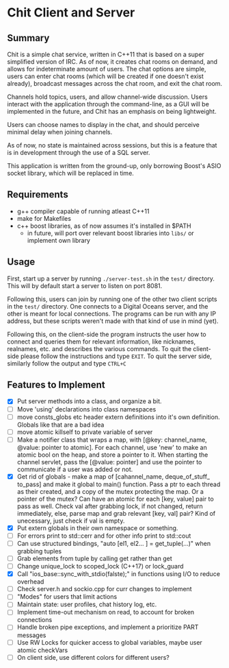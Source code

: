 # Chit Client and Server

## Summary

Chit is a simple chat service, written in C++11 that is based on a super simplified version of IRC.
As of now, it creates chat rooms on demand, and allows for indeterminate amount of users. The chat
options are simple, users can enter chat rooms (which will be created if one doesn't exist already),
broadcast messages across the chat room, and exit the chat room.

Channels hold topics, users, and allow channel-wide discussion. Users interact with the application
through the command-line, as a GUI will be implemented in the future, and Chit has an emphasis on
being lightweight. 

Users can choose names to display in the chat, and should perceive minimal delay when joining
channels.

As of now, no state is maintained across sessions, but this is a feature that is in development
through the use of a SQL server.

This application is written from the ground-up, only borrowing Boost's ASIO socket library, which
will be replaced in time.

## Requirements

- g++ compiler capable of running atleast C++11
- make for Makefiles
- c++ boost libraries, as of now assumes it's installed in $PATH
	- in future, will port over relevant boost libraries into `libs/` or implement own library

## Usage

First, start up a server by running `./server-test.sh` in the `test/` directory. This will by
default start a server to listen on port 8081.

Following this, users can join by running one of the other two client scripts in the `test/`
directory. One connects to a Digital Oceans server, and the other is meant for local connections.
The programs can be run with any IP address, but these scripts weren't made with that kind of
use in mind (yet).

Following this, on the client-side the program instructs the user how to connect and queries
them for relevant information, like nicknames, realnames, etc. and describes the various
commands. To quit the client-side please follow the instructions and type `EXIT`. To quit
the server side, similarly follow the output and type `CTRL+C`

## Features to Implement

- [x] Put server methods into a class, and organize a bit.
- [ ] Move 'using' declarations into class namespaces
- [ ] move consts_globs etc header extern definitions into it's own definition. Globals like that
	are a bad idea
- [ ] move atomic killself to private variable of server
- [ ] Make a notifier class that wraps a map, with [@key: channel_name, @value: pointer to
	atomic<bool>]. For each channel, use 'new' to make an atomic bool on the heap, and
	store a pointer to it. When starting the channel servlet, pass the [@value: pointer]
	and use the pointer to communicate if a user was added or not.
- [x] Get rid of globals - make a map of [cahannel_name, deque_of_stuff_
	to_pass] and make it global to main() function.
	Pass a ptr to each thread as their created, and a copy of the
	mutex protecting the map. Or a pointer of the mutex?
	Can have an atomic<bool> for each [key, value] pair to pass as well.
	Check val after grabbing lock, if not changed, return immediately,
	else, parse map and grab relevant [key, val] pair?
	Kind of unecessary, just check if val is empty.
- [x] Put extern globals in their own namespace or something.
- [ ] For errors print to std::cerr and for other info print to std::cout
- [ ] Can use structured bindings, "auto [el1, el2... ] = get_tuple(...)" when grabbing tuples
- [ ] Grab elements from tuple by calling get<type> rather than get<indx>
- [ ] Change unique_lock to scoped_lock (C++17) or lock_guard
- [x] Call "ios_base::sync_with_stdio(falste);" in functions using I/O to reduce overhead
- [ ] Check server.h and sockio.cpp for curr changes to implement
- [ ] "Modes" for users that limit actions
- [ ] Maintain state: user profiles, chat history log, etc.
- [ ] Implement time-out mechanism on read, to account for broken connections
- [ ] Handle broken pipe exceptions, and implement a prioritize PART messages
- [ ] Use RW Locks for quicker access to global variables, maybe user atomic checkVars
- [ ] On client side, use different colors for different users?
